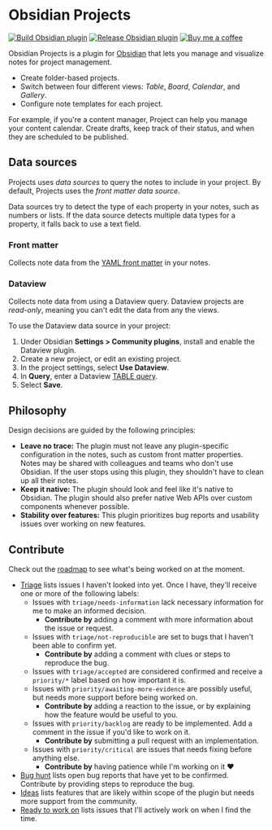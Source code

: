 # Obsidian Projects

[![Build Obsidian plugin](https://github.com/marcusolsson/obsidian-projects/actions/workflows/ci.yml/badge.svg)](https://github.com/marcusolsson/obsidian-projects/actions/workflows/ci.yml)
[![Release Obsidian plugin](https://github.com/marcusolsson/obsidian-projects/actions/workflows/release.yml/badge.svg)](https://github.com/marcusolsson/obsidian-projects/actions/workflows/release.yml)
[![Buy me a coffee](https://img.shields.io/badge/-buy_me_a%C2%A0coffee-gray?logo=buy-me-a-coffee)](https://www.buymeacoffee.com/marcusolsson)

Obsidian Projects is a plugin for [Obsidian](https://obsidian.md) that lets you manage and visualize notes for project management.

- Create folder-based projects.
- Switch between four different views: _Table_, _Board_, _Calendar_, and _Gallery_.
- Configure note templates for each project.

For example, if you're a content manager, Project can help you manage your content calendar. Create drafts, keep track of their status, and when they are scheduled to be published.

## Data sources

Projects uses _data sources_ to query the notes to include in your project. By default, Projects uses the _front matter data source_.

Data sources try to detect the type of each property in your notes, such as numbers or lists. If the data source detects multiple data types for a property, it falls back to use a text field.

### Front matter

Collects note data from the [YAML front matter](https://help.obsidian.md/Advanced+topics/YAML+front+matter) in your notes.

### Dataview

Collects note data from using a Dataview query. Dataview projects are _read-only_, meaning you can't edit the data from any the views.

To use the Dataview data source in your project:

1. Under Obsidian **Settings > Community plugins**, install and enable the Dataview plugin.
1. Create a new project, or edit an existing project.
1. In the project settings, select **Use Dataview**.
1. In **Query**, enter a Dataview [TABLE query](https://blacksmithgu.github.io/obsidian-dataview/query/queries/#table-queries).
1. Select **Save**.

## Philosophy

Design decisions are guided by the following principles:

- **Leave no trace:** The plugin must not leave any plugin-specific configuration in the notes, such as custom front matter properties. Notes may be shared with colleagues and teams who don't use Obsidian. If the user stops using this plugin, they shouldn't have to clean up all their notes.
- **Keep it native:** The plugin should look and feel like it's native to Obsidian. The plugin should also prefer native Web APIs over custom components whenever possible.
- **Stability over features:** This plugin prioritizes bug reports and usability issues over working on new features.

## Contribute

Check out the [roadmap](https://github.com/users/marcusolsson/projects/4) to see what's being worked on at the moment.

- [Triage](https://github.com/users/marcusolsson/projects/4/views/6) lists issues I haven't looked into yet. Once I have, they'll receive one or more of the following labels:
  - Issues with `triage/needs-information` lack necessary information for me to make an informed decision.
    - **Contribute by** adding a comment with more information about the issue or request.
  - Issues with `triage/not-reproducible` are set to bugs that I haven't been able to confirm yet.
    - **Contribute by** adding a comment with clues or steps to reproduce the bug.
  - Issues with `triage/accepted` are considered confirmed and receive a `priority/*` label based on how important it is.
  - Issues with `priority/awaiting-more-evidence` are possibly useful, but needs more support before being worked on.
    - **Contribute by** adding a reaction to the issue, or by explaining how the feature would be useful to you.
  - Issues with `priority/backlog` are ready to be implemented. Add a comment in the issue if you'd like to work on it.
    - **Contribute by** submitting a pull request with an implementation.
  - Issues with `priority/critical` are issues that needs fixing before anything else.
    - **Contribute by** having patience while I'm working on it :heart:
- [Bug hunt](https://github.com/users/marcusolsson/projects/4/views/5) lists open bug reports that have yet to be confirmed. Contribute by providing steps to reproduce the bug.
- [Ideas](https://github.com/users/marcusolsson/projects/4/views/8) lists features that are likely within scope of the plugin but needs more support from the community.
- [Ready to work on](https://github.com/users/marcusolsson/projects/4/views/11) lists issues that I'll actively work on when I find the time.


